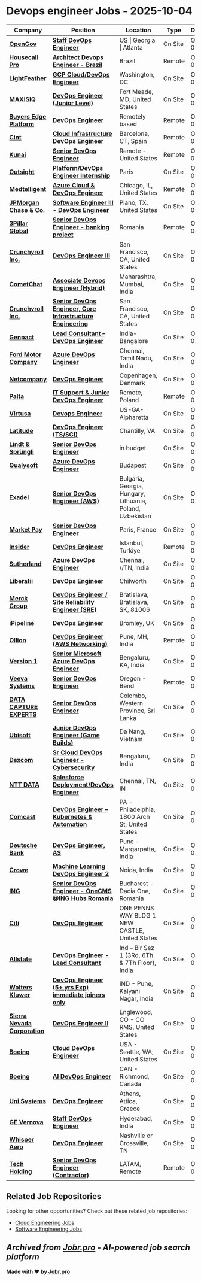 # Devops engineer Jobs - 2025-10-04

| Company | Position | Location | Type | Date |
| ------- | -------- | -------- | ---- | ------ |
| **[OpenGov](https://opengov.com/)** | **[Staff DevOps Engineer](https://jobr.pro/job/29359691/staff-devops-engineer?utm_source=github&utm_medium=repo&utm_campaign=github-devops-jobs)** | US \| Georgia \| Atlanta | On Site | Oct 04 |
| **[Housecall Pro](https://www.housecallpro.com/)** | **[Architect Devops Engineer - Brazil](https://jobr.pro/job/29364079/architect-devops-engineer-brazil?utm_source=github&utm_medium=repo&utm_campaign=github-devops-jobs)** | Brazil | Remote | Oct 03 |
| **[LightFeather](https://lightfeather.io/)** | **[GCP Cloud/DevOps Engineer](https://jobr.pro/job/29363605/gcp-clouddevops-engineer?utm_source=github&utm_medium=repo&utm_campaign=github-devops-jobs)** | Washington, DC | On Site | Oct 03 |
| **[MAXISIQ](https://www.maxisiq.com/)** | **[DevOps Engineer (Junior Level)](https://jobr.pro/job/29368804/devops-engineer-junior-level?utm_source=github&utm_medium=repo&utm_campaign=github-devops-jobs)** | Fort Meade, MD, United States | On Site | Oct 03 |
| **[Buyers Edge Platform](https://buyersedgeplatform.com/)** | **[DevOps Engineer](https://jobr.pro/job/29362643/devops-engineer?utm_source=github&utm_medium=repo&utm_campaign=github-devops-jobs)** | Remotely based | Remote | Oct 03 |
| **[Cint](https://www.cint.com)** | **[Cloud Infrastructure DevOps Engineer](https://jobr.pro/job/29349602/cloud-infrastructure-devops-engineer?utm_source=github&utm_medium=repo&utm_campaign=github-devops-jobs)** | Barcelona, CT, Spain | Remote | Oct 03 |
| **[Kunai](https://www.kunaico.com/)** | **[Senior DevOps Engineer](https://jobr.pro/job/29354523/senior-devops-engineer?utm_source=github&utm_medium=repo&utm_campaign=github-devops-jobs)** | Remote - United States | Remote | Oct 03 |
| **[Outsight](https://www.outsight.ai/)** | **[Platform/DevOps Engineer Internship](https://jobr.pro/job/29357653/platformdevops-engineer-internship?utm_source=github&utm_medium=repo&utm_campaign=github-devops-jobs)** | Paris | On Site | Oct 03 |
| **[Medtelligent](https://www.medtelligent.com/)** | **[Azure Cloud & DevOps Engineer](https://jobr.pro/job/29349575/azure-cloud-devops-engineer?utm_source=github&utm_medium=repo&utm_campaign=github-devops-jobs)** | Chicago, IL, United States | Remote | Oct 03 |
| **[JPMorgan Chase & Co.](https://www.jpmorganchase.com/)** | **[Software Engineer III - DevOps Engineer](https://jobr.pro/job/29392312/software-engineer-iii-devops-engineer?utm_source=github&utm_medium=repo&utm_campaign=github-devops-jobs)** | Plano, TX, United States | On Site | Oct 03 |
| **[3Pillar Global](https://www.3pillarglobal.com/)** | **[Senior DevOps Engineer - banking project](https://jobr.pro/job/29354764/senior-devops-engineer-banking-project?utm_source=github&utm_medium=repo&utm_campaign=github-devops-jobs)** | Romania | Remote | Oct 03 |
| **[Crunchyroll Inc.](https://www.crunchyroll.com/)** | **[DevOps Engineer III](https://jobr.pro/job/29358831/devops-engineer-iii?utm_source=github&utm_medium=repo&utm_campaign=github-devops-jobs)** | San Francisco, CA, United States | On Site | Oct 03 |
| **[CometChat](https://www.cometchat.com/)** | **[Associate Devops Engineer (Hybrid)](https://jobr.pro/job/29323939/associate-devops-engineer-hybrid?utm_source=github&utm_medium=repo&utm_campaign=github-devops-jobs)** | Maharashtra, Mumbai, India | On Site | Oct 03 |
| **[Crunchyroll Inc.](https://www.crunchyroll.com/)** | **[Senior DevOps Engineer, Core Infrastructure Engineering](https://jobr.pro/job/29358835/senior-devops-engineer-core-infrastructure-engineering?utm_source=github&utm_medium=repo&utm_campaign=github-devops-jobs)** | San Francisco, CA, United States | On Site | Oct 03 |
| **[Genpact](https://www.genpact.com/)** | **[Lead Consultant – DevOps Engineer](https://jobr.pro/job/29320216/lead-consultant-devops-engineer?utm_source=github&utm_medium=repo&utm_campaign=github-devops-jobs)** | India-Bangalore | On Site | Oct 03 |
| **[Ford Motor Company](https://corporate.ford.com/)** | **[Azure DevOps Engineer](https://jobr.pro/job/29391198/azure-devops-engineer?utm_source=github&utm_medium=repo&utm_campaign=github-devops-jobs)** | Chennai, Tamil Nadu, India | On Site | Oct 03 |
| **[Netcompany](https://www.netcompany.com)** | **[DevOps Engineer](https://jobr.pro/job/29359544/devops-engineer?utm_source=github&utm_medium=repo&utm_campaign=github-devops-jobs)** | Copenhagen, Denmark | On Site | Oct 03 |
| **[Palta](https://palta.com/)** | **[IT Support & Junior DevOps Engineer](https://jobr.pro/job/29392631/it-support-junior-devops-engineer?utm_source=github&utm_medium=repo&utm_campaign=github-devops-jobs)** | Remote, Poland | Remote | Oct 03 |
| **[Virtusa](https://www.virtusa.com/)** | **[Devops Engineer](https://jobr.pro/job/29317582/devops-engineer?utm_source=github&utm_medium=repo&utm_campaign=github-devops-jobs)** | US-GA-Alpharetta | On Site | Oct 03 |
| **[Latitude](https://www.latitudeinc.net)** | **[DevOps Engineer (TS/SCI)](https://jobr.pro/job/29356941/devops-engineer-tssci?utm_source=github&utm_medium=repo&utm_campaign=github-devops-jobs)** | Chantilly, VA | On Site | Oct 03 |
| **[Lindt & Sprüngli](https://www.lindt-spruengli.com/)** | **[Senior DevOps Engineer](https://jobr.pro/job/29385695/senior-devops-engineer?utm_source=github&utm_medium=repo&utm_campaign=github-devops-jobs)** | in budget | On Site | Oct 03 |
| **[Qualysoft](https://qualysoft.com)** | **[Azure DevOps Engineer](https://jobr.pro/job/29356969/azure-devops-engineer?utm_source=github&utm_medium=repo&utm_campaign=github-devops-jobs)** | Budapest | On Site | Oct 03 |
| **[Exadel](https://exadel.com/)** | **[Senior DevOps Engineer (AWS)](https://jobr.pro/job/29360842/senior-devops-engineer-aws?utm_source=github&utm_medium=repo&utm_campaign=github-devops-jobs)** | Bulgaria, Georgia, Hungary, Lithuania, Poland, Uzbekistan | On Site | Oct 03 |
| **[Market Pay](https://www.market-pay.com)** | **[Senior DevOps Engineer](https://jobr.pro/job/29311935/senior-devops-engineer?utm_source=github&utm_medium=repo&utm_campaign=github-devops-jobs)** | Paris, France | On Site | Oct 03 |
| **[Insider](https://useinsider.com/)** | **[DevOps Engineer](https://jobr.pro/job/29353421/devops-engineer?utm_source=github&utm_medium=repo&utm_campaign=github-devops-jobs)** | Istanbul, Turkiye | Remote | Oct 03 |
| **[Sutherland](https://www.sutherlandglobal.com)** | **[Azure DevOps Engineer](https://jobr.pro/job/29367426/azure-devops-engineer?utm_source=github&utm_medium=repo&utm_campaign=github-devops-jobs)** | Chennai, //TN, India | On Site | Oct 03 |
| **[Liberatii](https://www.liberatii.com)** | **[DevOps Engineer](https://jobr.pro/job/29358688/devops-engineer?utm_source=github&utm_medium=repo&utm_campaign=github-devops-jobs)** | Chilworth | On Site | Oct 03 |
| **[Merck Group](https://www.merckgroup.com/)** | **[DevOps Engineer / Site Reliability Engineer (SRE)](https://jobr.pro/job/29278985/devops-engineer-site-reliability-engineer-sre?utm_source=github&utm_medium=repo&utm_campaign=github-devops-jobs)** | Bratislava, Bratislava, SK, 81006 | On Site | Oct 03 |
| **[iPipeline](https://ipipeline.com/)** | **[DevOps Engineer](https://jobr.pro/job/29360172/devops-engineer?utm_source=github&utm_medium=repo&utm_campaign=github-devops-jobs)** | Bromley, UK | On Site | Oct 03 |
| **[Ollion](https://ollion.com/)** | **[DevOps Engineer (AWS Networking)](https://jobr.pro/job/29282478/devops-engineer-aws-networking?utm_source=github&utm_medium=repo&utm_campaign=github-devops-jobs)** | Pune, MH, India | Remote | Oct 03 |
| **[Version 1](https://www.version1.com)** | **[Senior Microsoft Azure DevOps Engineer](https://jobr.pro/job/29290492/senior-microsoft-azure-devops-engineer?utm_source=github&utm_medium=repo&utm_campaign=github-devops-jobs)** | Bengaluru, KA, India | On Site | Oct 03 |
| **[Veeva Systems](https://www.veeva.com/)** | **[Senior DevOps Engineer](https://jobr.pro/job/29355253/senior-devops-engineer?utm_source=github&utm_medium=repo&utm_campaign=github-devops-jobs)** | Oregon - Bend | Remote | Oct 03 |
| **[DATA CAPTURE EXPERTS](https://dc2vue.com.au/)** | **[Senior DevOps Engineer](https://jobr.pro/job/29354480/senior-devops-engineer?utm_source=github&utm_medium=repo&utm_campaign=github-devops-jobs)** | Colombo, Western Province, Sri Lanka | On Site | Oct 03 |
| **[Ubisoft](https://www.ubisoft.com/)** | **[Junior DevOps Engineer (Game Builds)](https://jobr.pro/job/29288777/junior-devops-engineer-game-builds?utm_source=github&utm_medium=repo&utm_campaign=github-devops-jobs)** | Da Nang, Vietnam | On Site | Oct 03 |
| **[Dexcom](https://www.dexcom.com/)** | **[Sr Cloud DevOps Engineer - Cybersecurity](https://jobr.pro/job/29260193/sr-cloud-devops-engineer-cybersecurity?utm_source=github&utm_medium=repo&utm_campaign=github-devops-jobs)** | Bengaluru, India | On Site | Oct 03 |
| **[NTT DATA](https://nttdata.com)** | **[Salesforce Deployment/DevOps Engineer](https://jobr.pro/job/29295507/salesforce-deploymentdevops-engineer?utm_source=github&utm_medium=repo&utm_campaign=github-devops-jobs)** | Chennai, TN, IN | On Site | Oct 03 |
| **[Comcast](https://corporate.comcast.com/)** | **[DevOps Engineer – Kubernetes & Automation](https://jobr.pro/job/29345623/devops-engineer-kubernetes-automation?utm_source=github&utm_medium=repo&utm_campaign=github-devops-jobs)** | PA - Philadelphia, 1800 Arch St, United States | On Site | Oct 03 |
| **[Deutsche Bank](https://www.db.com/)** | **[DevOps Engineer, AS](https://jobr.pro/job/29347385/devops-engineer-as?utm_source=github&utm_medium=repo&utm_campaign=github-devops-jobs)** | Pune - Margarpatta, India | On Site | Oct 03 |
| **[Crowe](https://www.crowe.com/)** | **[Machine Learning DevOps Engineer 2](https://jobr.pro/job/29343271/machine-learning-devops-engineer-2?utm_source=github&utm_medium=repo&utm_campaign=github-devops-jobs)** | Noida, India | On Site | Oct 03 |
| **[ING](https://www.ing.com/)** | **[Senior DevOps Engineer - OneCMS @ING Hubs Romania](https://jobr.pro/job/29348886/senior-devops-engineer-onecms-ing-hubs-romania?utm_source=github&utm_medium=repo&utm_campaign=github-devops-jobs)** | Bucharest - Dacia One, Romania | On Site | Oct 03 |
| **[Citi](https://www.citigroup.com/)** | **[DevOps Engineer](https://jobr.pro/job/29345961/devops-engineer?utm_source=github&utm_medium=repo&utm_campaign=github-devops-jobs)** | ONE PENNS WAY BLDG 1 NEW CASTLE, United States | On Site | Oct 03 |
| **[Allstate](https://www.allstate.com/)** | **[DevOps Engineer - Lead Consultant](https://jobr.pro/job/29329392/devops-engineer-lead-consultant?utm_source=github&utm_medium=repo&utm_campaign=github-devops-jobs)** | Ind – Blr Sez 1 (3Rd, 6Th & 7Th Floor), India | On Site | Oct 03 |
| **[Wolters Kluwer](https://www.wolterskluwer.com/)** | **[DevOps Engineer (5+ yrs Exp) immediate joiners only](https://jobr.pro/job/29326592/devops-engineer-5-yrs-exp-immediate-joiners-only?utm_source=github&utm_medium=repo&utm_campaign=github-devops-jobs)** | IND - Pune, Kalyani Nagar, India | On Site | Oct 03 |
| **[Sierra Nevada Corporation](https://www.sncorp.com/)** | **[DevOps Engineer II](https://jobr.pro/job/29349202/devops-engineer-ii?utm_source=github&utm_medium=repo&utm_campaign=github-devops-jobs)** | Englewood, CO - CO RMS, United States | On Site | Oct 03 |
| **[Boeing](https://www.boeing.com/)** | **[Cloud DevOps Engineer](https://jobr.pro/job/29349311/cloud-devops-engineer?utm_source=github&utm_medium=repo&utm_campaign=github-devops-jobs)** | USA - Seattle, WA, United States | On Site | Oct 03 |
| **[Boeing](https://www.boeing.com/)** | **[AI DevOps Engineer](https://jobr.pro/job/29349357/ai-devops-engineer?utm_source=github&utm_medium=repo&utm_campaign=github-devops-jobs)** | CAN - Richmond, Canada | On Site | Oct 03 |
| **[Uni Systems](https://www.unisystems.com)** | **[DevOps Engineer](https://jobr.pro/job/29316118/devops-engineer?utm_source=github&utm_medium=repo&utm_campaign=github-devops-jobs)** | Athens, Attica, Greece | On Site | Oct 03 |
| **[GE Vernova](https://www.gevernova.com/)** | **[Staff DevOps Engineer](https://jobr.pro/job/29313214/staff-devops-engineer?utm_source=github&utm_medium=repo&utm_campaign=github-devops-jobs)** | Hyderabad, India | On Site | Oct 03 |
| **[Whisper Aero](https://www.whisper.aero/)** | **[DevOps Engineer](https://jobr.pro/job/29278743/devops-engineer?utm_source=github&utm_medium=repo&utm_campaign=github-devops-jobs)** | Nashville or Crossville, TN | On Site | Oct 02 |
| **[Tech Holding](https://techholding.co/)** | **[Senior DevOps Engineer (Contractor)](https://jobr.pro/job/29283789/senior-devops-engineer-contractor?utm_source=github&utm_medium=repo&utm_campaign=github-devops-jobs)** | LATAM, Remote | Remote | Oct 02 |

## Related Job Repositories

Looking for other opportunities? Check out these related job repositories:

- [Cloud Engineering Jobs](https://github.com/jobs-jobr-pro/Cloud-Engineering-Jobs)
- [Software Engineering Jobs](https://github.com/jobs-jobr-pro/Software-Engineering-Jobs)



*Archived from [Jobr.pro](https://jobr.pro?utm_source=github&utm_medium=repo&utm_campaign=github-devops-jobs) - AI-powered job search platform*
---

**Made with ❤️ by [Jobr.pro](https://jobr.pro?utm_source=github&utm_medium=repo&utm_campaign=github-devops-jobs)**